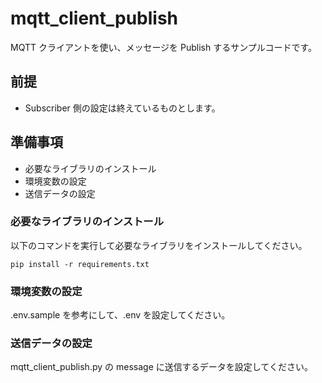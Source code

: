 # mqtt_client_publish
MQTT クライアントを使い、メッセージを Publish するサンプルコードです。

## 前提
- Subscriber 側の設定は終えているものとします。

## 準備事項
- 必要なライブラリのインストール
- 環境変数の設定
- 送信データの設定

### 必要なライブラリのインストール
以下のコマンドを実行して必要なライブラリをインストールしてください。
```
pip install -r requirements.txt
```

### 環境変数の設定
.env.sample を参考にして、.env を設定してください。

### 送信データの設定
mqtt_client_publish.py の message に送信するデータを設定してください。
